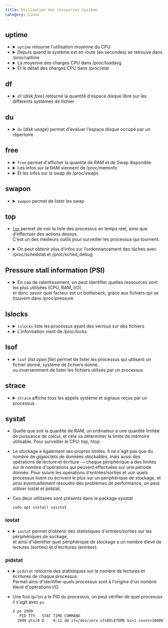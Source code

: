 ```yaml
---
title: Utilisation des ressources système
category: Linux
---
```


## uptime

* <details>
  <summary>
    <code>uptime</code> retourne l'utilisation moyenne du CPU
  </summary>

  <pre lang="bash">
  $ uptime
   07:38:11 up  2:22,  1 user,  load average: 0.74, 0.78, 0.75
  </pre>

  Les informations retournées sont:
  <ol>
  <li>Depuis quand le système est en route</li>
  <li>Le nombre actuel d'utilisateurs connectés</li>
  <li>La charge CPU pour les 1, 5 et 15 dernières minutes.<br>  
     Une charge moyenne de 1.0 signifie qu'un CPU core a été utilisé<br> à pleine capacité (autrement dit, à 100%) pendant une entière minute.<br><br>

     Pour un serveur web, on cherche à garder la moyenne sur 15 minutes inférieure ou égale à 1 — une moyenne supérieure est signe qu'il faut améliorer les performances, ou acquérir un processeur plus puissant.<br><br>

     Par exemple, si on a un système à 8 core, et qu'on observe cette moyenne: 6.0 0.31 0.18. 6 coeurs ont été utilisés intensément au cours de la dernière minute, mais les 5 et 15 dernières minutes les coeurs ont été à peine utilisé. Certains programmes ont travaillé dur pendant un temps très court, mais dans l'ensemble le système ne pousse pas trop le CPU et il n'y a pas d'inquiétude à avoir.<br>

     En revanche si on a: 6.12, 7.12, 7.30. Alors le système utilise les coeurs de manière intensive presque tout le temps. Il est temps de passer à un serveur plus puissant ou d'optimiser l'installation pour qu'elle nécessite moins de CPU.<br><br>
   </li>
  </ol>
  </details>

* <details>
  <summary>
    Depuis quand le système est en route (en secondes) se retrouve dans /proc/uptime
  </summary>

  <pre lang="bash">
  $ cat /proc/uptime
  25024.70 175370.49
  </pre>
  </details>

* <details>
  <summary>
    La moyenne des charges CPU dans /proc/loadavg
  </summary>

  <pre lang="bash">
  $ cat /proc/loadavg 
  2.95 3.33 3.13 1/1481 22235
  </pre>
  </details>

* <details>
  <summary>
    Et le détail des charges CPU dans /proc/stat
  </summary>

  <pre lang="bash">
  $ cat /proc/stat
  cpu  1998213 1088 454598 17343534 6119 0 140147 0 0 0
  cpu0 274300 187 62809 2141069 636 0 49278 0 0 0
  cpu1 247879 168 52557 2172949 1185 0 43740 0 0 0
  cpu2 244614 118 44920 2186675 858 0 23137 0 0 0
  cpu3 245108 117 48412 2180788 543 0 12608 0 0 0
  cpu4 271052 93 101777 2104323 469 0 2868 0 0 0
  cpu5 239401 120 48608 2185256 721 0 3536 0 0 0
  cpu6 238473 140 47983 2181725 868 0 2426 0 0 0
  cpu7 237382 143 47529 2190746 835 0 2550 0 0 0
  intr 67899918 0 ...
  ctxt 251624301
  btime 1660965368
  processes 22119
  procs_running 7
  procs_blocked 0
  softirq 68205876 1987426 25210897 26 40038 3958 0 30455 27934750 349 12997977
  </pre>
  </details>

## df

* <details>
  <summary>
    <code>df</code> (<i>disk free</i>) retourne la quantité d'espace disque libre sur les différents systèmes de fichier
  </summary>

  -h (<i>human</i>) pour afficher la taille en format humain<br>
  -T (<i>type</i>) pour afficher le type de système de fichiers<br>
  -i (<i>inode</i>) pour afficher le nombre d'inodes libres. Si on a une application qui crée beaucoup de petits fichiers, il est possible d'atteindre la limite d'inodes sur le système de fichier. Il est donc important de vérifier également l'utlisation des inodes.<br><br>

  <pre lang="bash">
  $ sudo df -hTi | grep -v loop
  Filesystem     Type     Inodes IUsed IFree IUse% Mounted on
  udev           devtmpfs   2,0M   620  2,0M    1% /dev
  tmpfs          tmpfs      2,0M  1,2K  2,0M    1% /run
  /dev/nvme0n1p2 ext4        30M  4,7M   26M   16% /
  tmpfs          tmpfs      2,0M    21  2,0M    1% /dev/shm
  tmpfs          tmpfs      2,0M     4  2,0M    1% /run/lock
  tmpfs          tmpfs      2,0M    18  2,0M    1% /sys/fs/cgroup
  /dev/nvme0n1p1 vfat          0     0     0     - /boot/efi
  tmpfs          tmpfs      2,0M    65  2,0M    1% /run/user/1000
  overlay        overlay     30M  4,7M   26M   16% /var/lib/docker/overlay2/e453aa0329f34e92d831d85b79dfd381bf39b7f5508576ed4d3e259705bf50e7/merged
  </pre>
  </details>

## du

* <details>
  <summary>
    <code>du</code> (<i>disk usage</i>) permet d'évaluer l'espace disque occupé par un répertoire
  </summary>

  <br>
  La taille d'un répertoire affichée par <code>ls</code> est la taille des <ins>blocs de données</ins> occupés par le répertoire: c'est à dire la liste des noms de fichier présents à l'intérieur du répertoire et les numéros d'inode associés à ces fichiers. Si on s'intéresse à la taille des fichiers, alors il faut parcourir les métadonnées de chacun des fichiers — et ce récursivement s'il y a des sous-répertoires.<br><br>

  -h (<i>human</i>) pour afficher les tailles dans un format lisible par un humain (par exemple 1K, 234M, 5G)<br>  
  -x (<i>exclude</i>) pour exclure les répertoires qui sont des points de montage — par exemple si on veut estimer la taille de la racine /, on excluera /dev /proc /run /sys qui sont des sytèmes de fichiers virtuels<br>
  -s (<i>summary</i>) pour afficher seulement le total<br>  
  --inodes pour afficher le nombre d'inodes utilisées<br>
  --maxdepth=1 pour afficher le sous-total des fichiers présents dans le répertoire — et non la taille de tous les fichiers, récursivement
  <br>

  <pre lang="bash">
  $ sudo du --max-depth=1 -hx /
  9.2G  /usr
  4.0K  /srv
  48K /snap
  8.0K  /media
  15M /etc
  1.1G  /opt
  285M  /boot
  19G /var
  16K /lost+found
  4.0K  /mnt
  87G /home
  136K  /tmp
  1.7G  /root
  117G  /
  </pre>

  <pre lang="bash">
  $ pwd
  /home/am/Documents
  $ du -hs
  6,5G  .

  $ du -hs ../Images
  5,1M  ../Images
  </pre>

  <pre lang="bash">
  $ du -s --inodes
  64349 .
  </pre>
  </details>

## free

* <details>
  <summary>
    <code>free</code> permet d'afficher la quantité de RAM et de Swap disponible
  </summary>

  -h (<i>human</i>) pour afficher les tailles avec les unités Ki/Mi/Gi

  <pre lang="bash">
  $ free
                total        used        free      shared  buff/cache   available
  Mem:       16103192     3341228     8210348     1805932     4551616    10622644
  Swap:       4001276           0     4001276
  </pre>

  <pre lang="bash">
  $ free -h
                total        used        free      shared  buff/cache   available
  Mem:           15Gi       3.2Gi       7.8Gi       1.7Gi       4.3Gi        10Gi
  Swap:         3.8Gi          0B       3.8Gi
  </pre>

  --mega pour afficher les tailles en mega
  <pre lang="bash">
  $ free --mega
                total        used        free      shared  buff/cache   available
  Mem:          16489        3428        8416        1832        4644       10886
  Swap:          4097           0        4097
  </pre>

  La colonne <ins>buffers/cache</ins> contient: la mémoire physique moins la mémoire utilisée par le noyau
  </details>

* <details>
  <summary>
    Les infos sur la RAM viennent de /proc/meminfo
  </summary>

  <pre lang="bash">
  $ head /proc/meminfo
  MemTotal:       16078664 kB
  MemFree:         6079848 kB
  MemAvailable:   12170444 kB
  Buffers:         2537444 kB
  Cached:          3052184 kB
  SwapCached:            0 kB
  Active:          5977168 kB
  Inactive:        1756400 kB
  Active(anon):    2637324 kB
  Inactive(anon):    81944 kB
  </pre>
  </details>

* <details>
  <summary>
    Et les infos sur la swap de /proc/swaps
  </summary>

  <pre lang="bash">
  $ cat /proc/swaps
  Filename        Type    Size  Used  Priority
  /swapfile                               file    2097148 0 -2
  </pre>
  </details>

## swapon

* <details>
  <summary><code>swapon</code> permet de lister les swap
  </summary>
  -s pour afficher les swaps actuellement activées

  <pre lang="bash">
  $ swapon
  NAME      TYPE SIZE USED PRIO
  /swapfile file   2G   0B   -2

  $ swapon -s
  Filename        Type    Size  Used  Priority
  /swapfile                               file      2097148 0 -2
  </pre>
  </details>

## top

* [`top`](process-list.md#top) permet de voir la liste des processus en temps réel, ainsi que d'effectuer des actions dessus.  
  C'est un des meilleurs outils pour surveiller les processus qui tournent.

* <details>
  <summary>
    On peut obtenir plus d'infos sur l'ordonnancement des tâches avec /proc/schedstat et /proc/sched_debug
  </summary>

  <pre lang="bash">
  $ cat /proc/schedstat
  version 15
  timestamp 4301895034
  cpu0 0 0 0 0 0 0 4313400680257 144100158010 19213967
  domain0 11 0 0 0 0 0 0 0 0 0 0 0 0 0 0 0 0 0 0 0 0 0 0 0 0 0 0 0 0 0 0 0 0 0 0 0 0
  domain1 ff 0 0 0 0 0 0 0 0 0 0 0 0 0 0 0 0 0 0 0 0 0 0 0 0 0 0 0 0 0 0 0 0 0 0 0 0
  ...
  </pre>

  <pre lang="bash">
  $ less /proc/sched_debug
  ...
  runnable tasks:
   S           task   PID         tree-key  switches  prio     wait-time             sum-exec        sum-sleep
  -----------------------------------------------------------------------------------------------------------
   I         rcu_gp     3         7.951420         2   100         0.000000         0.000000         0.000000 0 0 /
   I     rcu_par_gp     4         9.951419         2   100         0.000000         0.000000         0.000000 0 0 /
   I   kworker/0:0H     6       976.318559         4   100         0.000000         0.016246         0.000000 0 0 /
   I   mm_percpu_wq     9        16.019073         2   100         0.000000         0.000000         0.000000 0 0 /
   S    ksoftirqd/0    10   9429869.229229    118126   120         0.000000      1571.669339         0.000000 0 0 /
   S    migration/0    12        22.019070      9416     0         0.000000       142.933381         0.000000 0 0 /
   S  idle_inject/0    13         0.000000         3    49         0.000000         0.000000         0.000000 0 0 /
   S        cpuhp/0    14      4245.887146        20   120         0.000000         0.653774         0.000000 0 0 /
   Secryptfs-kthrea   133       443.511345         2   120         0.000000         0.006355         0.000000 0 0 /
   I  kworker/u17:0   156   9428916.593716     98049   100         0.000000      2119.153064         0.000000 0 0 /
  </pre>
  </details>

## Pressure stall information (PSI)

* <details>
  <summary>
    En cas de ralentissement, on peut identifier quelles ressources sont les plus utilisées (CPU, RAM, I/O),<br> et donc savoir quel facteur est un bottleneck,
    grâce aux fichiers qui se trouvent dans /proc/pressure
  </summary>

  <pre lang="bash">
  $ grep '' /proc/pressure/*
  /proc/pressure/cpu:some avg10=1.29 avg60=1.21 avg300=0.94 total=98164756
  /proc/pressure/io:some avg10=0.00 avg60=0.00 avg300=0.00 total=20132231
  /proc/pressure/io:full avg10=0.00 avg60=0.00 avg300=0.00 total=19390076
  /proc/pressure/memory:some avg10=0.00 avg60=0.00 avg300=0.00 total=0
  /proc/pressure/memory:full avg10=0.00 avg60=0.00 avg300=0.00 total=0
  </pre>

  Chaque fichier contient deux informations:

  <ul>
  <li>
    <ins>some</ins> indique le temps (en pourcentage) 
    pendant lequel une tâche a été retardée en raison d'un manque de ressources — comme un manque de mémoire.  
    Dans l'exemple suivant, la tâche A s'est exécutée sans retard pendant 60 secondes
    et la tâche B a dû attendre 30 secondes pour obtenir de la mémoire — soit 50% du temps<br>

    <img src="https://i.imgur.com/dMf1tRMm.png" alt="">
  </li>
  <li>
    <ins>full</ins> indique le temps (en pourcentage)  
    pendant lequel *toutes* les tâches sont restées en attente — donc la quantité de temps complètement inactif<br>

    <img src="https://i.imgur.com/OLFFoEwm.png" alt="">
  </li>
  </ul>

  <a href="https://utcc.utoronto.ca/~cks/space/blog/linux/PSICpuWhyNoFull">
    A realization about the Linux CPU pressure stall information
  </a>
  </details>

## lslocks

* <details>
  <summary>
    <code>lslocks</code> liste les processus ayant des verrous sur des fichiers
  </summary>

  <pre lang="bash">
  $ lslocks | head
  COMMAND           PID   TYPE SIZE MODE  M      START        END PATH
  systemd-timesyn   659  FLOCK      WRITE 0          0          0 /run...
  snapd            1046  FLOCK      WRITE 0          0          0 
  dropbox          3557  POSIX      READ  0        128        128 
  dropbox          3557  POSIX      WRITE 0 1073741824 1073741824 
  dropbox          3557  POSIX      WRITE 0 1073741826 1073742335 
  firefox          4240  POSIX      WRITE 0          0          0 
  thunderbird      5597  POSIX      WRITE 0 1073741826 1073742335 
  firefox          4240  POSIX      WRITE 0 1073741826 1073742335 
  firefox          4240  POSIX      WRITE 0 1073741826 1073742335 
  </pre>

* <details>
  <summary>
    L'information vient de /proc/locks
  </summary>

  <pre lang="bash">
  $ cat /proc/locks | head
  1: POSIX  ADVISORY  READ 12685 103:02:262185 128 128
  2: POSIX  ADVISORY  READ 12685 103:02:262274 1073741826 1073742335
  3: POSIX  ADVISORY  WRITE 5597 103:02:528205 1073741826 1073742335
  4: POSIX  ADVISORY  WRITE 5597 103:02:528222 1073741826 1073742335
  5: POSIX  ADVISORY  WRITE 5597 103:02:524354 1073741826 1073742335
  6: POSIX  ADVISORY  WRITE 5175 00:35:50 1 3
  7: POSIX  ADVISORY  WRITE 4240 103:02:7341331 1073741826 1073742335
  8: POSIX  ADVISORY  WRITE 5597 103:02:524361 1073741826 1073742335
  9: POSIX  ADVISORY  WRITE 5597 103:02:524358 1073741826 1073742335
  10: POSIX  ADVISORY  WRITE 5597 103:02:524345 1073741826 1073742335
  </pre>
  </details>

## lsof

* <details>
  <summary><code>lsof</code> (<i>list open file</i>) permet de lister les processus qui utilisent un fichier donné, système de fichiers donné,<br>  
  ou inversemment de lister les fichiers utilisés par un processus
  </summary>

  <pre lang="bash">
  # Liste des processus qui utilisent /var/log/messages
  $ sudo lsof /var/log/messages

  # Liste des processus qui utilisent sdb1
  $ lsof | grep sdb1

  # Liste des fichiers utilisés par le processus PID 8401
  $ lsof -p 8401
  </pre>

  <img src="https://i.imgur.com/DwxIoSr.png" />
  </details>

## strace

* <details>
  <summary><code>strace</code> affiche tous les appels système et signaux reçus par un processus.</summary>

  On peut soit lancer directement une commande:

  <pre lang="bash">
  $ strace -e file uptime
  execve("/usr/bin/uptime", ["uptime"], 0x7ffc8d3bfff0 /* 65 vars */) = 0
  access("/etc/ld.so.nohwcap", F_OK)      = -1 ENOENT (No such file or directory)
  access("/etc/ld.so.preload", R_OK)      = -1 ENOENT (No such file or directory)
  openat(AT_FDCWD, "/etc/ld.so.cache", O_RDONLY|O_CLOEXEC) = 3
  access("/etc/ld.so.nohwcap", F_OK)      = -1 ENOENT (No such file or directory)
  openat(AT_FDCWD, "/lib/x86_64-linux-gnu/libprocps.so.6", O_RDONLY|O_CLOEXEC) = 3
  access("/etc/ld.so.nohwcap", F_OK)      = -1 ENOENT (No such file or directory)
  openat(AT_FDCWD, "/lib/x86_64-linux-gnu/libc.so.6", O_RDONLY|O_CLOEXEC) = 3
  access("/etc/ld.so.nohwcap", F_OK)      = -1 ENOENT (No such file or directory)
  openat(AT_FDCWD, "/lib/x86_64-linux-gnu/libsystemd.so.0", O_RDONLY|O_CLOEXEC) = 3
  access("/etc/ld.so.nohwcap", F_OK)      = -1 ENOENT (No such file or directory)
  openat(AT_FDCWD, "/lib/x86_64-linux-gnu/librt.so.1", O_RDONLY|O_CLOEXEC) = 3
  access("/etc/ld.so.nohwcap", F_OK)      = -1 ENOENT (No such file or directory)
  openat(AT_FDCWD, "/lib/x86_64-linux-gnu/liblzma.so.5", O_RDONLY|O_CLOEXEC) = 3
  access("/etc/ld.so.nohwcap", F_OK)      = -1 ENOENT (No such file or directory)
  openat(AT_FDCWD, "/usr/lib/x86_64-linux-gnu/liblz4.so.1", O_RDONLY|O_CLOEXEC) = 3
  access("/etc/ld.so.nohwcap", F_OK)      = -1 ENOENT (No such file or directory)
  openat(AT_FDCWD, "/lib/x86_64-linux-gnu/libgcrypt.so.20", O_RDONLY|O_CLOEXEC) = 3
  access("/etc/ld.so.nohwcap", F_OK)      = -1 ENOENT (No such file or dire&lt;ctory)
  openat(AT_FDCWD, "/lib/x86_64-linux-gnu/libpthread.so.0", O_RDONLY|O_CLOEXEC) = 3
  access("/etc/ld.so.nohwcap", F_OK)      = -1 ENOENT (No such file or directory)
  openat(AT_FDCWD, "/lib/x86_64-linux-gnu/libdl.so.2", O_RDONLY|O_CLOEXEC) = 3
  access("/etc/ld.so.nohwcap", F_OK)      = -1 ENOENT (No such file or directory)
  openat(AT_FDCWD, "/lib/x86_64-linux-gnu/libgpg-error.so.0", O_RDONLY|O_CLOEXEC) = 3
  openat(AT_FDCWD, "/proc/sys/kernel/osrelease", O_RDONLY) = 3
  openat(AT_FDCWD, "/sys/devices/system/cpu/online", O_RDONLY|O_CLOEXEC) = 3
  openat(AT_FDCWD, "/usr/lib/locale/locale-archive", O_RDONLY|O_CLOEXEC) = 3
  openat(AT_FDCWD, "/etc/localtime", O_RDONLY|O_CLOEXEC) = 3
  openat(AT_FDCWD, "/proc/uptime", O_RDONLY) = 3
  access("/var/run/utmpx", F_OK)          = -1 ENOENT (No such file or directory)
  openat(AT_FDCWD, "/var/run/utmp", O_RDONLY|O_CLOEXEC) = 4
  openat(AT_FDCWD, "/proc/loadavg", O_RDONLY) = 4
   14:55:20 up  9:39,  1 user,  load average: 1,64, 1,03, 1,05
  +++ exited with 0 +++
  </pre>

  Ou alors spécifier le PID du processus:

  <pre lang="bash">
  $ strace -p 9604
  </pre>
  </details>

## systat

* Quelle que soit la quantité de RAM, un ordinateur a une quantité limitée de puissance de calcul, et cela va déterminer la limite de mémoire utilisable. Pour surveiller le CPU: top, htop

* Le stockage a également ses propres limites. Il ne s'agit pas que du nombre de gigaoctets de données stockables, mais aussi des opérations de lecture et écriture — chaque périphérique a des limites sur le nombre d'opérations qui peuvent effectuées sur une période donnée.
  Pour suivre les opérations d'entrées/sorties et voir quels processus lisent ou écrivent le plus sur un périphérique de stockage, et ainsi éventuellement résoudre des problèmes de performance, on peut utiliser iostat et pidstat.

* Ces deux utilitaires sont présents dans le package sysstat

  ```
  sudo apt install sysstat
  ```

### iostat

* <details>
  <summary><code>iostat</code> permet d'obtenir des statistiques d'entrées/sorties sur les périphériques de sockage,<br>  
  et ainsi d'identifier quel périphérique de stockage a un nombre élevé de lectures (sorties) et d'écritures (entrées).
  </summary>

  <pre lang="bash">
  $ iostat
  </pre>

  <img src="https://i.imgur.com/3QVUayA.png" />

  Les colonnes retournées sont:
  <ul>
  <li>tps (<i>transfers per second</i>): nombre de fois que le système a demandé à lire ou écrire</li>
  <li>kB_read/s: nombre total de kilo-octets lus par seconde</li>
  <li>kB_wrtn/s: nombre total de kilo-octets écrits par seconde</li>
  <li>kB_dscd/s: nombre total de kilo-octets rejetés en raison d'erreurs par seconde</li>
  </ul>
  <br>

  Par défaut, iostat retourne les statistiques depuis le démarrage de la machine, ce qui est rarement très utile — les chiffres sont brouillés par le fait qu'il s'agit d'une moyenne sur la durée de vie de la machine.  
  On peut passer un nombre en argument, pour récupérer les statistiques des N dernières secondes — et la commande sera répétée toutes les N secondes.

  <pre lang="bash">
  $ iostat 10
  </pre>

  <code>-d</code> permet d'enlever les statistiques avg-cpu (affichées au début).<br>
  <code>-h</code> de représenter les statistiques dans un format lisible par l'homme<br>
  <code>-p ALL</code> de lister les partitions et plus uniquement les disques<br>
  <code>-p vda</code> de filtrer sur les partitions du disque vda<br>
  </details>

### pidstat

* <details>
  <summary><code>pidstat</code> retourne des statistiques sur le nombre de lectures et écritures de chaque processus.<br>
  Permet ainsi d'identifier quels processus sont à l'origine d'un nombre élevé d'opérations I/O.</summary>

  <br>
  <pre>
  <img src="https://i.imgur.com/ca1kwGc.png" />
  </pre>

  Comme pour iostat, on peut ajouter un nombre en paramètres pour voir les N dernières secondes.
  <pre>
  <img src="https://i.imgur.com/AViv5gw.png" />
  </pre>
  </details>

<!-- -->

* Une fois qu'on a le PID du processus, on peut vérifier de quel procesuss il s'agit avec `ps`

  ``` bash
  $ ps 2999
     PID TTY   STAT TIME COMMAND
    2999 pts/0 D    0:11 dd if=/dev/zero of=DELETEME bs=1 count=1000000 oflag=dsync
  ```
